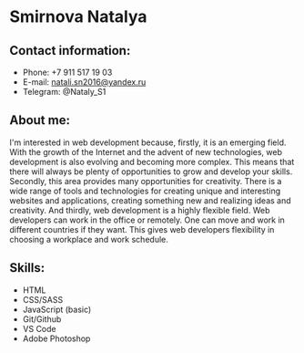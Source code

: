 # Smirnova Natalya

## Contact information:
* Phone: +7 911 517 19 03
* E-mail: natali.sn2016@yandex.ru
* Telegram: @Nataly_S1
## About me:
I'm interested in web development because, firstly, it is an emerging field. With the growth of the Internet and the advent of new technologies, web development is also evolving and becoming more complex. This means that there will always be plenty of opportunities to grow and develop your skills. Secondly, this area provides many opportunities for creativity. There is a wide range of tools and technologies for creating unique and interesting websites and applications, creating something new and realizing ideas and creativity. And thirdly, web development is a highly flexible field. Web developers can work in the office or remotely. One can move and work in different countries if they want. This gives web developers flexibility in choosing a workplace and work schedule.
## Skills:
* HTML
* CSS/SASS
* JavaScript (basic)
* Git/Github
* VS Code
* Adobe Photoshop
